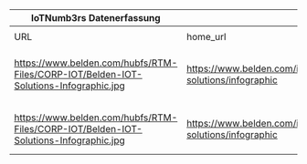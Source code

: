 |IoTNumb3rs Datenerfassung|||||||||||
| ---- | ---- | ---- | ---- | ---- | ---- | ---- | ---- | ---- | ---- | ---- |
||||||||||||
|URL|home_url|filename|device_class|device_count|market_class|market_volume|prognosis_year|publication_year|authorship_class|Dropbox folder|
|https://www.belden.com/hubfs/RTM-Files/CORP-IOT/Belden-IOT-Solutions-Infographic.jpg|https://www.belden.com/iot-solutions/infographic|file7_Belden-IOT-Solutions-Infographic.jpg|||impact on global economy connected devices|1.11E+13|2025|2015|company|MariaMarg/20181111-1500|
|https://www.belden.com/hubfs/RTM-Files/CORP-IOT/Belden-IOT-Solutions-Infographic.jpg|https://www.belden.com/iot-solutions/infographic|file7_Belden-IOT-Solutions-Infographic.jpg|||savings connected devices|1.3E+11|2020|2015|company|MariaMarg/20181111-1500|

